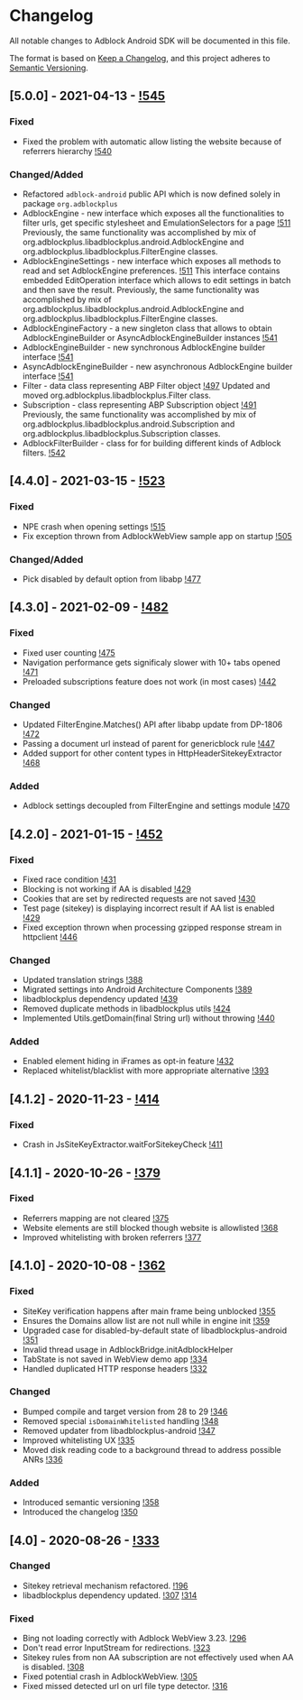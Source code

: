 # Changelog
All notable changes to Adblock Android SDK will be documented in this file.

The format is based on [Keep a Changelog](https://keepachangelog.com/en/1.0.0/),
and this project adheres to [Semantic Versioning](https://semver.org/spec/v2.0.0.html).

## [5.0.0] - 2021-04-13 - [!545](https://gitlab.com/eyeo/adblockplus/libadblockplus-android/-/merge_requests/545)
### Fixed
  - Fixed the problem with automatic allow listing the website because of referrers hierarchy [!540](https://gitlab.com/eyeo/adblockplus/libadblockplus-android/-/merge_requests/540)

### Changed/Added
  - Refactored `adblock-android` public API which is now defined solely in package `org.adblockplus`
  - AdblockEngine - new interface which exposes all the functionalities to filter urls, get specific stylesheet and EmulationSelectors for a page [!511](https://gitlab.com/eyeo/adblockplus/libadblockplus-android/-/merge_requests/511)
    Previously, the same functionality was accomplished by mix of org.adblockplus.libadblockplus.android.AdblockEngine and org.adblockplus.libadblockplus.FilterEngine classes.
  - AdblockEngineSettings - new interface which exposes all methods to read and set AdblockEngine preferences. [!511](https://gitlab.com/eyeo/adblockplus/libadblockplus-android/-/merge_requests/511)
    This interface contains embedded EditOperation interface which allows to edit settings in batch and then save the result.
    Previously, the same functionality was accomplished by mix of org.adblockplus.libadblockplus.android.AdblockEngine and org.adblockplus.libadblockplus.FilterEngine classes.
  - AdblockEngineFactory - a new singleton class that allows to obtain AdblockEngineBuilder or AsyncAdblockEngineBuilder instances [!541](https://gitlab.com/eyeo/adblockplus/libadblockplus-android/-/merge_requests/541)
  - AdblockEngineBuilder - new synchronous AdblockEngine builder interface [!541](https://gitlab.com/eyeo/adblockplus/libadblockplus-android/-/merge_requests/541)
  - AsyncAdblockEngineBuilder - new asynchronous AdblockEngine builder interface [!541](https://gitlab.com/eyeo/adblockplus/libadblockplus-android/-/merge_requests/541)
  - Filter - data class representing ABP Filter object [!497](https://gitlab.com/eyeo/adblockplus/libadblockplus-android/-/merge_requests/497)
    Updated and moved org.adblockplus.libadblockplus.Filter class.
  - Subscription - class representing ABP Subscription object [!491](https://gitlab.com/eyeo/adblockplus/libadblockplus-android/-/merge_requests/491)
    Previously, the same functionality was accomplished by mix of org.adblockplus.libadblockplus.android.Subscription and org.adblockplus.libadblockplus.Subscription classes.
  - AdblockFilterBuilder - class for for building different kinds of Adblock filters. [!542](https://gitlab.com/eyeo/adblockplus/libadblockplus-android/-/merge_requests/542)

## [4.4.0] - 2021-03-15 - [!523](https://gitlab.com/eyeo/adblockplus/libadblockplus-android/-/merge_requests/523)
### Fixed
 - NPE crash when opening settings [!515](https://gitlab.com/eyeo/adblockplus/libadblockplus-android/-/merge_requests/515)
 - Fix exception thrown from AdblockWebView sample app on startup [!505](https://gitlab.com/eyeo/adblockplus/libadblockplus-android/-/merge_requests/505)

### Changed/Added
 - Pick disabled by default option from libabp [!477](https://gitlab.com/eyeo/adblockplus/libadblockplus-android/-/merge_requests/477)

## [4.3.0] - 2021-02-09 - [!482](https://gitlab.com/eyeo/adblockplus/libadblockplus-android/-/merge_requests/482)
### Fixed
 - Fixed user counting [!475](https://gitlab.com/eyeo/adblockplus/libadblockplus-android/-/merge_requests/475)
 - Navigation performance gets significaly slower with 10+ tabs opened [!471](https://gitlab.com/eyeo/adblockplus/libadblockplus-android/-/merge_requests/471)
 - Preloaded subscriptions feature does not work (in most cases) [!442](https://gitlab.com/eyeo/adblockplus/libadblockplus-android/-/merge_requests/442)

### Changed
 - Updated FilterEngine.Matches() API after libabp update from DP-1806 [!472](https://gitlab.com/eyeo/adblockplus/libadblockplus-android/-/merge_requests/472)
 - Passing a document url instead of parent for genericblock rule [!447](https://gitlab.com/eyeo/adblockplus/libadblockplus-android/-/merge_requests/447)
 - Added support for other content types in HttpHeaderSitekeyExtractor [!468](https://gitlab.com/eyeo/adblockplus/libadblockplus-android/-/merge_requests/468)

### Added
 - Adblock settings decoupled from FilterEngine and settings module [!470](https://gitlab.com/eyeo/adblockplus/libadblockplus-android/-/merge_requests/470)

## [4.2.0] - 2021-01-15 - [!452](https://gitlab.com/eyeo/adblockplus/libadblockplus-android/-/merge_requests/452)
### Fixed
 - Fixed race condition [!431](https://gitlab.com/eyeo/adblockplus/libadblockplus-android/-/merge_requests/431)
 - Blocking is not working if AA is disabled [!429](https://gitlab.com/eyeo/adblockplus/libadblockplus-android/-/merge_requests/429)
 - Cookies that are set by redirected requests are not saved [!430](https://gitlab.com/eyeo/adblockplus/libadblockplus-android/-/merge_requests/430)
 - Test page (sitekey) is displaying incorrect result if AA list is enabled [!429](https://gitlab.com/eyeo/adblockplus/libadblockplus-android/-/merge_requests/429)
 - Fixed exception thrown when processing gzipped response stream in httpclient [!446](https://gitlab.com/eyeo/adblockplus/libadblockplus-android/-/merge_requests/446)

### Changed
 - Updated translation strings [!388](https://gitlab.com/eyeo/adblockplus/libadblockplus-android/-/merge_requests/388)
 - Migrated settings into Android Architecture Components [!389](https://gitlab.com/eyeo/adblockplus/libadblockplus-android/-/merge_requests/389)
 - libadblockplus dependency updated [!439](https://gitlab.com/eyeo/adblockplus/libadblockplus-android/-/merge_requests/439)
 - Removed duplicate methods in libadblockplus utils [!424](https://gitlab.com/eyeo/adblockplus/libadblockplus-android/-/merge_requests/424)
 - Implemented Utils.getDomain(final String url) without throwing [!440](https://gitlab.com/eyeo/adblockplus/libadblockplus-android/-/merge_requests/440)

### Added
 - Enabled element hiding in iFrames as opt-in feature [!432](https://gitlab.com/eyeo/adblockplus/libadblockplus-android/-/merge_requests/432)
 - Replaced whitelist/blacklist with more appropriate alternative [!393](https://gitlab.com/eyeo/adblockplus/libadblockplus-android/-/merge_requests/393)

## [4.1.2] - 2020-11-23 - [!414](https://gitlab.com/eyeo/adblockplus/libadblockplus-android/-/merge_requests/414)
### Fixed
 - Crash in JsSiteKeyExtractor.waitForSitekeyCheck [!411](https://gitlab.com/eyeo/adblockplus/libadblockplus-android/-/merge_requests/411)

## [4.1.1] - 2020-10-26 - [!379](https://gitlab.com/eyeo/adblockplus/libadblockplus-android/-/merge_requests/379)
### Fixed
- Referrers mapping are not cleared [!375](https://gitlab.com/eyeo/adblockplus/libadblockplus-android/-/merge_requests/375)
- Website elements are still blocked though website is allowlisted [!368](https://gitlab.com/eyeo/adblockplus/libadblockplus-android/-/merge_requests/368)
- Improved whitelisting with broken referrers [!377](https://gitlab.com/eyeo/adblockplus/libadblockplus-android/-/merge_requests/377)

## [4.1.0] - 2020-10-08 - [!362](https://gitlab.com/eyeo/adblockplus/libadblockplus-android/-/merge_requests/362)
### Fixed
- SiteKey verification happens after main frame being unblocked [!355](https://gitlab.com/eyeo/adblockplus/libadblockplus-android/-/merge_requests/355)
- Ensures the Domains allow list are not null while in engine init [!359](https://gitlab.com/eyeo/adblockplus/libadblockplus-android/-/merge_requests/359)
- Upgraded case for disabled-by-default state of libadblockplus-android [!351](https://gitlab.com/eyeo/adblockplus/libadblockplus-android/-/merge_requests/351)
- Invalid thread usage in AdblockBridge.initAdblockHelper
- TabState is not saved in WebView demo app [!334](https://gitlab.com/eyeo/adblockplus/libadblockplus-android/-/merge_requests/334)
- Handled duplicated HTTP response headers [!332](https://gitlab.com/eyeo/adblockplus/libadblockplus-android/-/merge_requests/332)

### Changed
- Bumped compile and target version from 28 to 29 [!346](https://gitlab.com/eyeo/adblockplus/libadblockplus-android/-/merge_requests/346)
- Removed special `isDomainWhitelisted` handling [!348](https://gitlab.com/eyeo/adblockplus/libadblockplus-android/-/merge_requests/348)
- Removed updater from libadblockplus-android [!347](https://gitlab.com/eyeo/adblockplus/libadblockplus-android/-/merge_requests/347)
- Improved whitelisting UX [!335](https://gitlab.com/eyeo/adblockplus/libadblockplus-android/-/merge_requests/335)
- Moved disk reading code to a background thread to address possible ANRs [!336](https://gitlab.com/eyeo/adblockplus/libadblockplus-android/-/merge_requests/336)

### Added
- Introduced semantic versioning [!358](https://gitlab.com/eyeo/adblockplus/libadblockplus-android/-/merge_requests/358)
- Introduced the changelog [!350](https://gitlab.com/eyeo/adblockplus/libadblockplus-android/-/merge_requests/350)

## [4.0] - 2020-08-26 - [!333](https://gitlab.com/eyeo/adblockplus/libadblockplus-android/-/merge_requests/333)
### Changed
- Sitekey retrieval mechanism refactored. [!196](https://gitlab.com/eyeo/adblockplus/libadblockplus-android/-/merge_requests/196)
- libadblockplus dependency updated. [!307](https://gitlab.com/eyeo/adblockplus/libadblockplus-android/-/merge_requests/307) [!314](https://gitlab.com/eyeo/adblockplus/libadblockplus-android/-/merge_requests/314)

### Fixed
- Bing not loading correctly with Adblock WebView 3.23. [!296](https://gitlab.com/eyeo/adblockplus/libadblockplus-android/-/merge_requests/296)
- Don't read error InputStream for redirections. [!323](https://gitlab.com/eyeo/adblockplus/libadblockplus-android/-/merge_requests/323)
- Sitekey rules from non AA subscription are not effectively used when
  AA is disabled. [!308](https://gitlab.com/eyeo/adblockplus/libadblockplus-android/-/merge_requests/308)
- Fixed potential crash in AdblockWebView. [!305](https://gitlab.com/eyeo/adblockplus/libadblockplus-android/-/merge_requests/305)
- Fixed missed detected url on url file type detector. [!316](https://gitlab.com/eyeo/adblockplus/libadblockplus-android/-/merge_requests/316)
